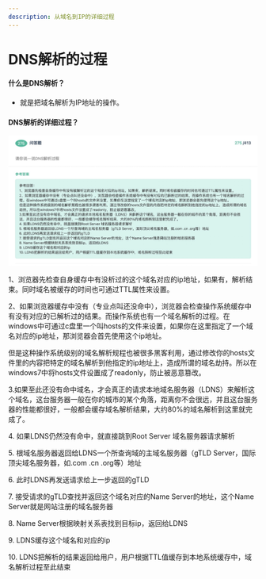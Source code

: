 ```yaml
---
description: 从域名到IP的详细过程
---
```


# DNS解析的过程

#### 什么是DNS解析？

* 就是把域名解析为IP地址的操作。

#### DNS解析的详细过程？

![](<../../.gitbook/assets/image (12).png>)

1、浏览器先检查自身缓存中有没析过的这个域名对应的ip地址，如果有，解析结束。同时域名被缓存的时间也可通过TTL属性来设置。

2、如果浏览器缓存中没有（专业点叫还没命中），浏览器会检查操作系统缓存中有没有对应的已解析过的结果。而操作系统也有一个域名解析的过程。在windows中可通过c盘里一个叫hosts的文件来设置，如果你在这里指定了一个域名对应的ip地址，那浏览器会首先使用这个ip地址。

但是这种操作系统级别的域名解析规程也被很多黑客利用，通过修改你的hosts文件里的内容把特定的域名解析到他指定的ip地址上，造成所谓的域名劫持。所以在windows7中将hosts文件设置成了readonly，防止被恶意篡改。

3.如果至此还没有命中域名，才会真正的请求本地域名服务器（LDNS）来解析这个域名，这台服务器一般在你的城市的某个角落，距离你不会很远，并且这台服务器的性能都很好，一般都会缓存域名解析结果，大约80%的域名解析到这里就完成了。

4\. 如果LDNS仍然没有命中，就直接跳到Root Server 域名服务器请求解析

5\. 根域名服务器返回给LDNS一个所查询域的主域名服务器（gTLD Server，国际顶尖域名服务器，如.com .cn .org等）地址

6\. 此时LDNS再发送请求给上一步返回的gTLD

7\. 接受请求的gTLD查找并返回这个域名对应的Name Server的地址，这个Name Server就是网站注册的域名服务器

8\. Name Server根据映射关系表找到目标ip，返回给LDNS

9\. LDNS缓存这个域名和对应的ip

10\. LDNS把解析的结果返回给用户，用户根据TTL值缓存到本地系统缓存中，域名解析过程至此结束
